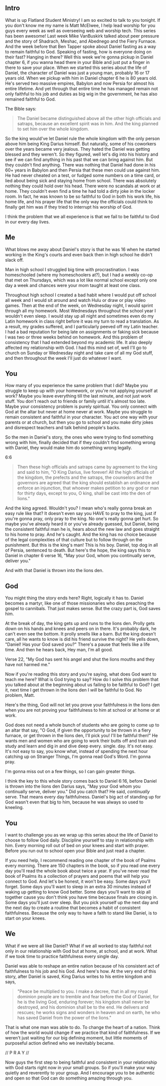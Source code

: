 ## Intro
What is up Flatland Student Ministry! I am so excited to talk to you tonight. If you don't know me my name is Matt McElwee, I help lead worship for you guys every week as well as overseeing web and worship tech.
This series has been awesome! Last week Mike VanBuskirk talked about peer pressure and the story of Shadrach, Meshac, and Abednego and the Fiery Furnace. And the week before that Ben Tapper spoke about Daniel fasting as a way to remain faithful to God. Speaking of fasting, how is everyone doing on their fast? Hanging in there?
Well this week we're gonna pickup in Daniel chapter 6, if you wanna head there in your Bible and just put a finger in there to save your place. When we started this series about the life of Daniel, the character of Daniel was just a young man, probably 16 or 17 years old. When we pickup with him in Daniel chapter 6 he is 80 years old. He's served two massive empires, Babylon and now Persia for almost his entire lifetime. And yet through that entire time he has managed remain not only faithful to his job and duties as big wig in the government, he has also remained faithful to God.

The Bible says:
> The Daniel became distinguished above all the other high officials and satraps, because an excellent spirit was in him. And the king planned to set him over the whole kingdom.

So the king would've let Daniel rule the whole kingdom with the only person above him being King Darius himself. But naturally, some of his coworkers over the years became very jealous. They hated the Daniel was getting blessed and they weren't. So they figured, well let's dig into his history and see if we can find anything in his past that we can bring against him. But they couldn't find anything. There was nothing that Daniel had done in his 60+ years in Babylon and then Persia that these men could use against him. He had never cheated on a test, or fudged some numbers on a time card, or lied about being sick and staying home from school. There was absolutely nothing they could hold over his head. There were no scandals at work or at home. They couldn't even find a time he had told a dirty joke in the locker room. In fact, he was known to be so faithful to God in both his work life, his home life, and his prayer life that the only way the officials could think to finally get him was if they tried to interrupt his worship of God.

I think the problem that we all experience is that we fail to be faithful to God in our every day lives.

## Me
What blows me away about Daniel's story is that he was 16 when he started working in the King's courts and even back then in high school he didn't slack off.

Man in high school I struggled big time with procrastination. I was homeschooled (where my homeschoolers at?), but I had a weekly co-op that met on Thursdays, which was a lot like normal school except only one day a week and chances were your mom taught at least one class.

Throughout high school I created a bad habit where I would put off school all week and I would sit around and watch Hulu or draw or play video games. Then at the end of the week, on Wednesday night, I would sprint through all my homework. Most Wednesdays throughout the school year I wouldn't even sleep. I would stay up all night and sometimes even do my Latin homework in class right before it was my turn to read a translation.
As a result, my grades suffered, and I particularly peeved off my Latin teacher. I had a bad reputation for being late on assignments or faking sick because I was two or three weeks behind on homework.
And this problem of consistency that I had extended beyond my academic life. It also deeply affected my relationship with God. I had this mind set of, well I'll go to church on Sunday or Wednesday night and take care of all my God stuff, and then throughout the week I'll just do whatever I want.

## You
How many of you experience the same problem that I did? Maybe you struggle to keep up with your homework, or you're not applying yourself at work? Maybe you leave everything till the last minute, and not just work stuff. You don't reach out to friends or family until it's almost too late. Maybe your consistency problem is purely spiritual. You only connect with God at the altar but never at home never at work. Maybe you struggle to remain consistent and faithful in your character. You act one way with your parents or at church, but then you go to school and you make dirty jokes and disrespect teachers and talk behind people's backs.

So the men in Daniel's story, the ones who were trying to find something wrong with him, finally decided that if they couldn't find something wrong with Daniel, they would make him do something wrong legally.

6:6
> Then these high officials and satraps came by agreement to the king and said to him, "O King Darius, live forever! All the high officials of the kingdom, the prefects and the satraps, the counselors and the governors are agreed that the king should establish an ordinance and enforce an injunction, that whoever makes petition to any god or man for thirty days, except to you, O king, shall be cast into the den of lions."

And the king agreed. Wouldn't you? I mean who's really gonna break an easy rule like that? It doesn't even say you HAVE to pray to the king, just if you're gonna pray, only pray to the king. No one's really gonna get hurt. So maybe you've already heard it or you've already guessed, but Daniel, being the consistent faithful man he is, hears about the new law and goes straight to his home to pray. And he's caught. And the king has no choice because of the legal complexities of that culture but to follow through on the punishment. But this is the king's man! This is his boy. Daniel, top dog in all of Persia, sentenced to death.
But here's the hope, the king says this to Daniel in chapter 6 verse 16, "May your God, whom you continually serve, deliver you."

And with that Daniel is thrown into the lions den.

## God
You might thing the story ends here? Right, logically it has to. Daniel becomes a martyr, like one of those missionaries who dies preaching the gospel to cannibals. That just makes sense. But the crazy part is, God saves him.

At the break of day, the king gets up and runs to the lions den. Prolly gets down on his hands and knees and peers on in there. It's probably dark, he can't even see the bottom. It prolly smells like a barn. But the king doesn't care, all he wants to know is did his friend survive the night? He yells down, "Daniel! Has your God saved you?"
There's a pause that feels like a life time. And then he hears back, Hey man, I'm all good.

Verse 22, "My God has sent his angel and shut the lions mouths and they have not harmed me."

Now if you're reading this story and you're saying, what does God want to teach me here? What is God trying to say? How do I solve this problem that you talked about at the beginning about us failing to be faithful to God? I get it, next time I get thrown in the lions den I *will* be faithful to God. No problem, Matt.

Here's the thing, God will not let you prove your faithfulness in the lions den when you are not proving your faithfulness to him at school or at home or at work.

God does not need a whole bunch of students who are going to come up to an altar that say, "O God, if given the opportunity to be thrown in a fiery furnace, or get thrown in the lions den, I'll pick you! I'll be faithful then!" He wants men and women who are going to work their butts off and train and study and learn and dig in and dive deep every. single. day.
It's not easy. It's not easy to say, you know what, instead of spending the next hour catching up on Stranger Things, I'm gonna read God's Word. I'm gonna pray.

I'm gonna miss out on a few things, so I can gain greater things.

I think the key to this whole story comes back to Daniel 6:16, before Daniel is thrown into the lions den Darius says, "May your God whom you continually serve, deliver you."
Did you catch that? He said, _continually_ serve. That means every day faithfulness. Daniel's big act of standing up for God wasn't even that big to him, because he was always so used to kneeling.

## You
I want to challenge you as we wrap up this series about the life of Daniel to choose to follow God daily. Discipline yourself to stay in relationship with him. Every morning roll out of bed on your knees and start with prayer. Before you run out to school open your Bible and just read a chapter.

If you need help, I recommend reading one chapter of the book of Psalms every morning. There are 150 chapters in the book, so if you read one every day you'll read the whole book about twice a year. If you've never read the book of Psalms its a collection of prayers and poems that will help you connect to God.
And let's be honest, it won't be easy. Some days you'll forget. Some days you'll want to sleep in an extra 30 minutes instead of waking up getting to know God better. Some days you'll want to skip all together cause you don't think you have time because finals are closing in. Some days you'll just over sleep. But you pick yourself up the next day and the next day to create a routine that becomes a habit of consistent faithfulness. Because the only way to have a faith to stand like Daniel, is to start on your knees.

## We
What if we were all like Daniel?
What if we all worked to stay faithful not only in our relationship with God but at home, at school, and at work. What if we took time to practice faithfulness every single day.

Daniel was able to reshape an entire nation because of his consistent act of faithfulness to his job and his God. And here's how. At the very end of this story, after Daniel is saved, King Darius writes to his entire kingdom and says,

> "Peace be multiplied to you. I make a decree, that in all my royal dominion people are to tremble and fear before the God of Daniel, for he is the living God, enduring forever; his kingdom shall never be destroyed, and his dominion shall be to the end. He delivers and rescues; he works signs and wonders in heaven and on earth, he who has saved Daniel from the power of the lions."

That is what one man was able to do. To change the heart of a nation. Think of how the world would change if we practice that kind of faithfulness. If we weren't just waiting for our big defining moment, but little moments of purposeful action defined who we inevitably became.

// P R A Y //

Now guys the first step to being faithful and consistent in your relationship with God starts right now in your small groups. So if you'll make your way quietly and reverently to your group. And I encourage you to be authentic and open so that God can do something amazing through you.
